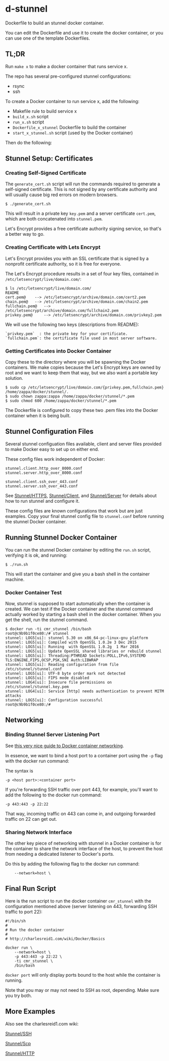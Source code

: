 # d-stunnel

Dockerfile to build an stunnel docker container.

You can edit the Dockerfile and use it to create the docker container,
or you can use one of the template Dockerfiles.

## TL;DR

Run `make x` to make a docker container that runs service x.

The repo has several pre-configured stunnel configurations:
* rsync
* ssh

To create a Docker container to run service x, add the following:
* Makefile rule to build service x
* `build_x.sh` script 
* `run_x.sh` script
* `Dockerfile_x_stunnel` Dockerfile to build the container
* `start_x_stunnel.sh` script (used by the Docker container)

Then do the following:

## Stunnel Setup: Certificates

### Creating Self-Signed Certificate

The `generate_cert.sh` script will run the commands required to generate a self-signed certificate.
This is not signed by any certificate authority and will usually cause big red errors on modern browsers.

```plain
$ ./generate_cert.sh
```

This will result in a private key `key.pem` and a server certificate `cert.pem`,
which are both concatenated into `stunnel.pem`. 

Let's Encrypt provides a free certificate authority signing service, so that's a better way to go.

### Creating Certificate with Lets Encrypt

Let's Encrypt provides you with an SSL certificate that is signed by 
a nonprofit certificate authority, so it is free for everyone.

The Let's Encrypt procedure results in a set of four key files,
contained in `/etc/letsencrypt/live/domain.com/`:

```plain
$ ls /etc/letsencrypt/live/domain.com/
README
cert.pem@	 --> /etc/letsencrypt/archive/domain.com/cert2.pem
chain.pem@	 --> /etc/letsencrypt/archive/domain.com/chain2.pem
fullchain.pem@	 --> /etc/letsencrypt/archive/domain.com/fullchain2.pem
privkey.pem@	 --> /etc/letsencrypt/archive/domain.com/privkey2.pem
```

We will use the following two keys (descriptions from README): 

```plain
`privkey.pem`  : the private key for your certificate.
`fullchain.pem`: the certificate file used in most server software.
```

### Getting Certificates into Docker Container

Copy these to the directory where you will be spawning the Docker containers. 
We make copies because the Let's Encrypt keys are owned by root and we want to keep them that way, 
but we also want a portable key solution.

```plain
$ sudo cp /etc/letsencrypt/live/domain.com/{privkey.pem,fullchain.pem} /home/zappa/docker/stunnel/.
$ sudo chown zappa:zappa /home/zappa/docker/stunnel/*.pem
$ sudo chmod 600 /home/zappa/docker/stunnel/*.pem
```

The Dockerfile is configured to copy these two .pem files into the Docker container when it is being built.



## Stunnel Configuration Files

Several stunnel configuation files available, client and server files provided to make Docker easy to set up on either end.

These config files work independent of Docker:

```
stunnel.client.http_over_8000.conf
stunnel.server.http_over_8000.conf

stunnel.client.ssh_over_443.conf
stunnel.server.ssh_over_443.conf
```

See [Stunnel/HTTPS](https://charlesreid1.com/wiki/Stunnel/HTTPS), 
[Stunnel/Client](https://charlesreid1.com/wiki/Stunnel/Client), and 
[Stunnel/Server](https://charlesreid1.com/wiki/Stunnel/Server) for details about how to run stunnel and configure it.

These config files are known configurations that work but are just examples. 
Copy your final stunnel config file to `stunnel.conf` before running the stunnel Docker container.




## Running Stunnel Docker Container

You can run the stunnel Docker container by editing the `run.sh` script, verifying it is ok, and running:

```
$ ./run.sh
```

This will start the container and give you a bash shell in the container machine.

### Docker Container Test

Now, stunnel is supposed to start automatically when the container is created.
We can test if the Docker container and the stunnel command actually worked 
by starting a bash shell in the docker container. When you get the shell, 
run the stunnel command.

```plain
$ docker run -ti cmr_stunnel /bin/bash
root@c9b9b1f0ce80:/# stunnel
stunnel: LOG5[ui]: stunnel 5.30 on x86_64-pc-linux-gnu platform
stunnel: LOG5[ui]: Compiled with OpenSSL 1.0.2e 3 Dec 2015
stunnel: LOG5[ui]: Running  with OpenSSL 1.0.2g  1 Mar 2016
stunnel: LOG5[ui]: Update OpenSSL shared libraries or rebuild stunnel
stunnel: LOG5[ui]: Threading:PTHREAD Sockets:POLL,IPv6,SYSTEMD TLS:ENGINE,FIPS,OCSP,PSK,SNI Auth:LIBWRAP
stunnel: LOG5[ui]: Reading configuration from file /etc/stunnel/stunnel.conf
stunnel: LOG5[ui]: UTF-8 byte order mark not detected
stunnel: LOG5[ui]: FIPS mode disabled
stunnel: LOG4[ui]: Insecure file permissions on /etc/stunnel/stunnel.key.pem
stunnel: LOG4[ui]: Service [http] needs authentication to prevent MITM attacks
stunnel: LOG5[ui]: Configuration successful
root@c9b9b1f0ce80:/#
```



## Networking

### Binding Stunnel Server Listening Port 

See [this very nice guide to Docker container networking](https://www.ctl.io/developers/blog/post/docker-networking-rules/).

In essence, we want to bind a host port to a container port using the `-p` flag with the docker run command:

The syntax is

```plain
-p <host port>:<container port>
```

If you're forwarding SSH traffic over port 443, for example, you'll want to add the following to the docker run command:

```plain
-p 443:443 -p 22:22
```

That way, incoming traffic on 443 can come in, and outgoing forwarded traffic on 22 can get out.


### Sharing Network Interface

The other key piece of networking with stunnel in a Docker container is for the container to share the network interface of the host,
to prevent the host from needing a dedicated listener to Docker's ports. 

Do this by adding the following flag to the docker run command:

```plain
	--network=host \
```


## Final Run Script

Here is the run script to run the docker container `cmr_stunnel` with the configuration mentioned above (server listening on 443, forwarding SSH traffic to port 22):

```
#!/bin/sh
#
# Run the docker container
#
# http://charlesreid1.com/wiki/Docker/Basics

docker run \
	--network=host \
	-p 443:443 -p 22:22 \
	-ti cmr_stunnel \
	/bin/bash
```

`docker port` will only display ports bound to the host while the container is running.

Note that you may or may not need to SSH as root, depending. Make sure you try both.



## More Examples

Also see the charlesreid1.com wiki:

[Stunnel/SSH](https://charlesreid1.com/wiki/Stunnel/SSH)

[Stunnel/Scp](https://charlesreid1.com/wiki/Stunnel/Scp)

[Stunnel/HTTP](https://charlesreid1.com/wiki/Stunnel/HTTP)



